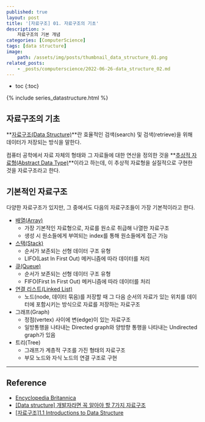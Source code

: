 ```yaml
---
published: true
layout: post
title: '[자료구조] 01. 자료구조의 기초'
description: >
    자료구조의 기본 개념
categories: [ComputerScience]
tags: [data structure]
image:
    path: /assets/img/posts/thumbnail_data_structure_01.png
related_posts:
    - _posts/computerscience/2022-06-26-data_structure_02.md
---
```

* toc
{:toc}

{% include series_datastructure.html %}

## 자료구조의 기초

**[자료구조(Data Structure)](https://www.britannica.com/technology/data-structure)**란 효율적인 검색(search) 및 검색(retrieve)을 위해 데이터가 저장되는 방식을 말한다.  

컴퓨터 공학에서 자료 자체의 형태와 그 자료들에 대한 연산을 정의한 것을 **[추상적 자료형(Abstract Data Type)](https://en.wikipedia.org/wiki/Abstract_data_type)**이라고 하는데, 이 추상적 자료형을 실질적으로 구현한 것을 자료구조라고 한다.  

## 기본적인 자료구조

다양한 자료구조가 있지만, 그 중에서도 다음의 자료구조들이 가장 기본적이라고 한다.

- [배열(Array)](/computerscience/data_structure_02/)
    - 가장 기본적인 자료형으로, 자료를 원소로 취급해 나열한 자료구조
    - 생성 시 원소들에게 부여되는 index를 통해 원소들에게 접근 가능
- [스택(Stack)](/computerscience/data_structure_03/)
    - 순서가 보존되는 선형 데이터 구조 유형
    - LIFO(Last In First Out) 메커니즘에 따라 데이터를 처리
- [큐(Queue)](/computerscience/data_structure_04/)
    - 순서가 보존되는 선형 데이터 구조 유형
    - FIFO(First In First Out) 메커니즘에 따라 데이터를 처리
- [연결 리스트(Linked List)](/computerscience/data_structure_05/)
    - 노드(node, 데이터 묶음)를 저장할 때 그 다음 순서의 자료가 있는 위치를 데이터에 포함시키는 방식으로 자료를 저장하는 자료구조
- 그래프(Graph)
    - 정점(vertex) 사이에 변(edge)이 있는 자료구조
    - 일방통행을 나타내는 Directed graph와 양방향 통행을 나타내는 Undirected graph가 있음
- 트리(Tree)
    - 그래프가 계층적 구조를 가진 형태의 자료구조
    - 부모 노드와 자식 노드의 연결 구조로 구현

---
## Reference
- [Encyclopedia Britannica](https://www.britannica.com/technology/data-structure)
- [[Data structure] 개발자라면 꼭 알아야 할 7가지 자료구조](https://velog.io/@jha0402/Data-structure-%EA%B0%9C%EB%B0%9C%EC%9E%90%EB%9D%BC%EB%A9%B4-%EA%BC%AD-%EC%95%8C%EC%95%84%EC%95%BC-%ED%95%A0-7%EA%B0%80%EC%A7%80-%EC%9E%90%EB%A3%8C%EA%B5%AC%EC%A1%B0#%EB%B0%B0%EC%97%B4-array)
- [[자료구조]1.1 Introductions to Data Structure](https://lizable.github.io/datastructure/Introductions-to-data-structure/)